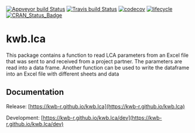 [![Appveyor build Status](https://ci.appveyor.com/api/projects/status/snnfalgr0g25dx15/branch/master?svg=true)](https://ci.appveyor.com/project/KWB-R/kwb-lca/branch/master)
[![Travis build Status](https://travis-ci.org/KWB-R/kwb.lca.svg?branch=master)](https://travis-ci.org/KWB-R/kwb.lca)
[![codecov](https://codecov.io/github/KWB-R/kwb.lca/branch/master/graphs/badge.svg)](https://codecov.io/github/KWB-R/kwb.lca)
[![lifecycle](https://img.shields.io/badge/lifecycle-experimental-orange.svg)](https://www.tidyverse.org/lifecycle/#experimental)
[![CRAN_Status_Badge](https://www.r-pkg.org/badges/version/kwb.lca)]()

# kwb.lca

This package contains a function to read LCA parameters from an Excel file that was sent to and received from a project partner. The parameters are read into a data frame. Another function can be used to write the dataframe into an Excel file with different sheets and data

## Documentation

Release: [https://kwb-r.github.io/kwb.lca](https://kwb-r.github.io/kwb.lca)

Development: [https://kwb-r.github.io/kwb.lca/dev](https://kwb-r.github.io/kwb.lca/dev)
